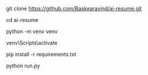 git clone https://github.com/Baskearavind/ai-resume.git

cd ai-resume

python -m venv venv

venv\Scripts\activate

pip install -r requirements.txt

python run.py
